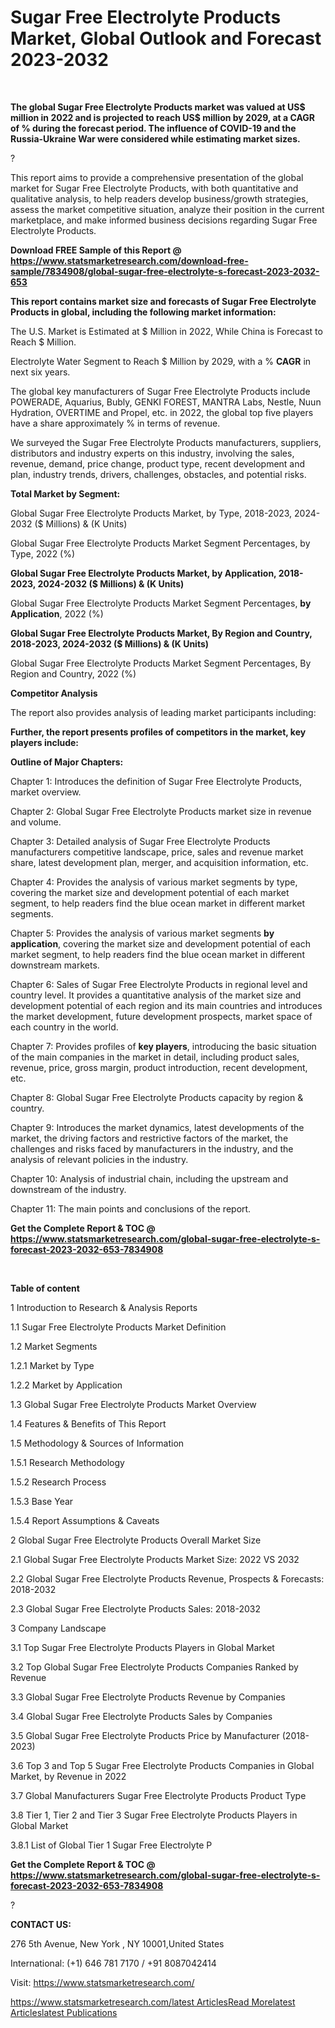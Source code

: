 <h1>Sugar Free Electrolyte Products Market, Global Outlook and Forecast 2023-2032</h1><br/><p><strong>The global Sugar Free Electrolyte Products market was valued at US$ million in 2022 and is projected to reach US$ million by 2029, at a <strong>CAGR</strong> of % during the forecast period. The influence of COVID-19 and the Russia-Ukraine War were considered while estimating market sizes.</strong></p>
 
 
 
 <p>? </p>
 
 
 
 <p>This report aims to provide a comprehensive presentation of the global market for Sugar Free Electrolyte Products, with both quantitative and qualitative analysis, to help readers develop business/growth strategies, assess the market competitive situation, analyze their position in the current marketplace, and make informed business decisions regarding Sugar Free Electrolyte Products.</p>
 
 
 
 <p><strong>Download FREE Sample of this Report @ <a href="https://www.statsmarketresearch.com/download-free-sample/7834908/global-sugar-free-electrolyte-s-forecast-2023-2032-653">https://www.statsmarketresearch.com/download-free-sample/7834908/global-sugar-free-electrolyte-s-forecast-2023-2032-653</a></strong></p>
 
 
 
 <p><strong>This report contains market size and forecasts of Sugar Free Electrolyte Products in global, including the following market information:</strong></p>
 
 
 
 <p>The U.S. Market is Estimated at $ Million in 2022, While China is Forecast to Reach $ Million.</p>
 
 
 
 <p>Electrolyte Water Segment to Reach $ Million by 2029, with a % <strong>CAGR</strong> in next six years.</p>
 
 
 
 <p>The global key manufacturers of Sugar Free Electrolyte Products include POWERADE, Aquarius, Bubly, GENKI FOREST, MANTRA Labs, Nestle, Nuun Hydration, OVERTIME and Propel, etc. in 2022, the global top five players have a share approximately % in terms of revenue.</p>
 
 
 
 <p>We surveyed the Sugar Free Electrolyte Products manufacturers, suppliers, distributors and industry experts on this industry, involving the sales, revenue, demand, price change, product type, recent development and plan, industry trends, drivers, challenges, obstacles, and potential risks.</p>
 
 
 
 <p><strong>Total Market by Segment:</strong></p>
 
 
 
 <p>Global Sugar Free Electrolyte Products Market, by Type, 2018-2023, 2024-2032 ($ Millions) & (K Units)</p>
 
 
 
 <p>Global Sugar Free Electrolyte Products Market Segment Percentages, by Type, 2022 (%)</p>
 
 
 
 <p><strong>Global Sugar Free Electrolyte Products Market, <strong>by Application</strong>, 2018-2023, 2024-2032 ($ Millions) & (K Units)</strong></p>
 
 
 
 <p>Global Sugar Free Electrolyte Products Market Segment Percentages, <strong>by Application</strong>, 2022 (%)</p>
 
 
 
 <p><strong>Global Sugar Free Electrolyte Products Market, By Region and Country, 2018-2023, 2024-2032 ($ Millions) & (K Units)</strong></p>
 
 
 
 <p>Global Sugar Free Electrolyte Products Market Segment Percentages, By Region and Country, 2022 (%)</p>
 
 
 
 <p><strong>Competitor Analysis</strong></p>
 
 
 
 <p>The report also provides analysis of leading market participants including:</p>
 
 
 
 <p><strong>Further, the report presents profiles of competitors in the market, <strong>key players</strong> include:</strong></p>
 
 
 
 <p><strong>Outline of Major Chapters:</strong></p>
 
 
 
 <p>Chapter 1: Introduces the definition of Sugar Free Electrolyte Products, market overview.</p>
 
 
 
 <p>Chapter 2: Global Sugar Free Electrolyte Products market size in revenue and volume.</p>
 
 
 
 <p>Chapter 3: Detailed analysis of Sugar Free Electrolyte Products manufacturers competitive landscape, price, sales and revenue market share, latest development plan, merger, and acquisition information, etc.</p>
 
 
 
 <p>Chapter 4: Provides the analysis of various market segments by type, covering the market size and development potential of each market segment, to help readers find the blue ocean market in different market segments.</p>
 
 
 
 <p>Chapter 5: Provides the analysis of various market segments <strong>by application</strong>, covering the market size and development potential of each market segment, to help readers find the blue ocean market in different downstream markets.</p>
 
 
 
 <p>Chapter 6: Sales of Sugar Free Electrolyte Products in regional level and country level. It provides a quantitative analysis of the market size and development potential of each region and its main countries and introduces the market development, future development prospects, market space of each country in the world.</p>
 
 
 
 <p>Chapter 7: Provides profiles of <strong>key players</strong>, introducing the basic situation of the main companies in the market in detail, including product sales, revenue, price, gross margin, product introduction, recent development, etc.</p>
 
 
 
 <p>Chapter 8: Global Sugar Free Electrolyte Products capacity by region & country.</p>
 
 
 
 <p>Chapter 9: Introduces the market dynamics, latest developments of the market, the driving factors and restrictive factors of the market, the challenges and risks faced by manufacturers in the industry, and the analysis of relevant policies in the industry.</p>
 
 
 
 <p>Chapter 10: Analysis of industrial chain, including the upstream and downstream of the industry.</p>
 
 
 
 <p>Chapter 11: The main points and conclusions of the report.</p>
 
 
 
 <div><b>Get the Complete Report & TOC @ <a href="https://www.statsmarketresearch.com/global-sugar-free-electrolyte-s-forecast-2023-2032-653-7834908">https://www.statsmarketresearch.com/global-sugar-free-electrolyte-s-forecast-2023-2032-653-7834908</a></b></div>
 
 
 
 <p><br />
 
 <b>Table of content</b></p>
 
 
 
 <p>1 Introduction to Research & Analysis Reports<br />
 
 1.1 Sugar Free Electrolyte Products Market Definition<br />
 
 1.2 Market Segments<br />
 
 1.2.1 Market by Type<br />
 
 1.2.2 Market by Application<br />
 
 1.3 Global Sugar Free Electrolyte Products Market Overview<br />
 
 1.4 Features & Benefits of This Report<br />
 
 1.5 Methodology & Sources of Information<br />
 
 1.5.1 Research Methodology<br />
 
 1.5.2 Research Process<br />
 
 1.5.3 Base Year<br />
 
 1.5.4 Report Assumptions & Caveats<br />
 
 2 Global Sugar Free Electrolyte Products Overall Market Size<br />
 
 2.1 Global Sugar Free Electrolyte Products Market Size: 2022 VS 2032<br />
 
 2.2 Global Sugar Free Electrolyte Products Revenue, Prospects & Forecasts: 2018-2032<br />
 
 2.3 Global Sugar Free Electrolyte Products Sales: 2018-2032<br />
 
 3 Company Landscape<br />
 
 3.1 Top Sugar Free Electrolyte Products Players in Global Market<br />
 
 3.2 Top Global Sugar Free Electrolyte Products Companies Ranked by Revenue<br />
 
 3.3 Global Sugar Free Electrolyte Products Revenue by Companies<br />
 
 3.4 Global Sugar Free Electrolyte Products Sales by Companies<br />
 
 3.5 Global Sugar Free Electrolyte Products Price by Manufacturer (2018-2023)<br />
 
 3.6 Top 3 and Top 5 Sugar Free Electrolyte Products Companies in Global Market, by Revenue in 2022<br />
 
 3.7 Global Manufacturers Sugar Free Electrolyte Products Product Type<br />
 
 3.8 Tier 1, Tier 2 and Tier 3 Sugar Free Electrolyte Products Players in Global Market<br />
 
 3.8.1 List of Global Tier 1 Sugar Free Electrolyte P</p>
 
 
 
 <div><b>Get the Complete Report & TOC @ <a href="https://www.statsmarketresearch.com/global-sugar-free-electrolyte-s-forecast-2023-2032-653-7834908">https://www.statsmarketresearch.com/global-sugar-free-electrolyte-s-forecast-2023-2032-653-7834908</a></b></div>
 
 
 
 <p>? </p>
 
 
 
 <p><b>CONTACT US:</b><br />
 
 276 5th Avenue, New York , NY 10001,United States<br />
 
 International: (+1) 646 781 7170 / +91 8087042414<br />
 
 Visit: <a href="https://www.statsmarketresearch.com/">https://www.statsmarketresearch.com/</a><br />
 
 <a href="https://gyeongbokgung.com">https://www.statsmarketresearch.com/</a><a href="https://hallyeomaritime.com">latest Articles</a><a href="https://jingwansa.com">Read More</a><a href="https://nguoiviet.jp/">latest Articles</a><a href="https://www.intelmarketresearch.com/">latest Publications</a></p>